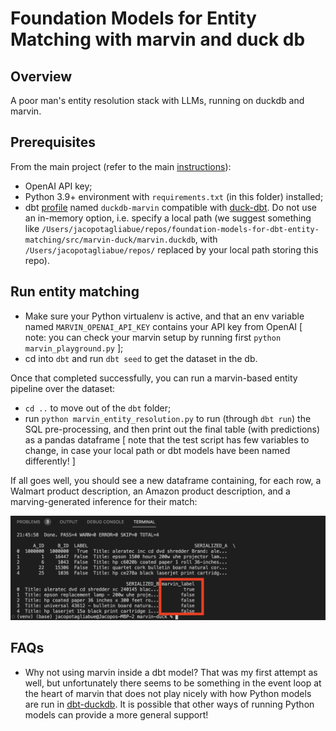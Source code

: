 # Foundation Models for Entity Matching with marvin and duck db

## Overview

A poor man's entity resolution stack with LLMs, running on duckdb and marvin.

## Prerequisites

From the main project (refer to the main [instructions](https://github.com/jacopotagliabue/foundation-models-for-dbt-entity-matching/blob/main/README.md)):

* OpenAI API key;
* Python 3.9+ environment with `requirements.txt` (in this folder) installed;
* dbt [profile](https://docs.getdbt.com/docs/core/connection-profiles) named `duckdb-marvin` compatible with [duck-dbt](https://github.com/jwills/dbt-duckdb). Do not use an in-memory option, i.e. specify a local path (we suggest something like `/Users/jacopotagliabue/repos/foundation-models-for-dbt-entity-matching/src/marvin-duck/marvin.duckdb`, with `/Users/jacopotagliabue/repos/` replaced by your local path storing this repo).

## Run entity matching

* Make sure your Python virtualenv is active, and that an env variable named `MARVIN_OPENAI_API_KEY` contains your API key from OpenAI [ note: you can check your marvin setup by running first `python marvin_playground.py` ];
* cd into `dbt` and run `dbt seed` to get the dataset in the db.

Once that completed successfully, you can run a marvin-based entity pipeline over the dataset:

* `cd ..` to move out of the `dbt` folder;
* run `python marvin_entity_resolution.py` to run (through `dbt run`) the SQL pre-processing, and then print out the final table (with predictions) as a pandas dataframe [ note that the test script has few variables to change, in case your local path or dbt models have been named differently! ]

If all goes well, you should see a new dataframe containing, for each row, a Walmart product description, an Amazon product description, and a marving-generated inference for their match:

![Marvin table](../../images/marvin.png)

## FAQs

* Why not using marvin inside a dbt model? That was my first attempt as well, but unfortunately there seems to be something in the event loop at the heart of marvin that does not play nicely with how Python models are run in [dbt-duckdb](https://github.com/jwills/dbt-duckdb). It is possible that other ways of running Python models can provide a more general support!